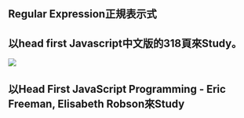 Regular Expression正規表示式
------

## 以head first Javascript中文版的318頁來Study。



![](https://googledrive.com/host/0B7okXOykSneqUmhVX0ZISGF2UWM)


## 以Head First JavaScript Programming - Eric Freeman, Elisabeth Robson來Study


